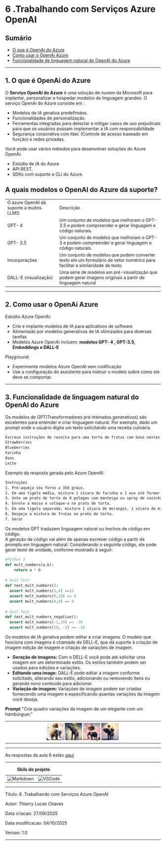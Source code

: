 # 6 .Trabalhando com Serviços Azure OpenAI
## Sumário 
- [O que é OpenAi do Azure](#1-o-que-é-openai-do-azure)
- [Como usar o OpenAi Azure](#2-como-usar-o-openai-azure)
- [Funcionalidade de linguagem natural do OpenAI do Azure](#3-funcionalidade-de-linguagem-natural-do-openai-do-azure)
---
## 1. O que é OpenAi do Azure
O __Serviço OpenAI do Azure__ é uma solução de nuvem da Microsoft para implantar, personalizar e hospedar modelos de linguagem grandes. 
O serviço OpenAi do Azure consiste em :
- Modelos de IA gerativa predefinidos. 
- Funcionalidades de personalização.
- Ferramentas integradas para detectar e mitigar casos de uso prejudicais para que os usuários possam implementar a IA com responsabilidade 
- Segurança corporativa com `RBAC` (Controle de acesso baseado em função) e redes privadas. 

Você pode usar vários métodos para desenvolver soluções do Azure OpenAi:
- Estúdio de IA do Azure
- API  REST,
- SDKs com suporte a CLI do Azure.

A quais modelos o OpenAI do Azure dá suporte?
---
| | |
| -- | -- |
|O azure OpenAI dá suporte a muitos LLMS: | Descrição |
| GPT- 4 | Um conjunto de modelos que melhoram o GPT-3.5 e podem compreender e gerar linguagem e código naturais. |
| GPT- 3.5 | Um conjunto de modelos que melhoram o GPT-3 e  podem compreender e gerar linguagem e código naturais. |
| Incorporações | Um conjunto de modelos que podem converter texto em um formulário de vetor numérico para facilitar a similaridade de texto. |
| DALL-E (visualização) | Uma série de modelos em pré-visualização que podem gerar imagens originais a partir de linguagem natural |
---
## 2. Como usar o OpenAi Azure
Estúdio Azure OpenAi:
- Crie e implante modelos de IA para aplicativos de software
- Alimentado por modelos generativos de IA otimizados para diversas tarefas
- Modelos Azure OpenAi incluem: __modelos GPT- 4 , GPT-3.5, Embeddings e DALL-E__

Playground:
- Experimente modelos Azure OpenAI sem codificação
- Use a configuração do assistente para instruir o modelo sobre como ele deve se comportar.

--- 
## 3. Funcionalidade de linguagem natural do OpenAI do Azure

Os modelos de GPT(Transformadores pré-treinados generativos) são excelentes para entender e criar linguagem natural. Por exemplo, dado um prompt onde o usuário digita um texto solicitando uma receita culinária. 
```txt
Escreva instruções de receita para uma torta de frutas com base nestes ingredientes:
Strawberries
Blueberries
Farinha
Ovos 
Leite
```
Exemplo da resposta gerada pelo Azure OpenAI:
```txt
Instruções
1. Pré-aqueça seu forno a 350 graus. 
2. Em uma tigela média, misture 1 xícara de farinha e 1 ovo até formar uma massa. 
3. Unte um prato de torta de 9 polegas com manteiga ou spray de cozinha antiaderente. 
4. Enrole a massa e coloque-a no prato de torta. 
5. Em uma tigela separada, misture 1 xícara de morangos, 1 xícara de mirtilos e 1 xícara de leite.
6. Despeje a mistura de frutas no prato de torta.
7. Gerar
```
Os modelos GPT traduzem linguagem natural ou trechos de código em código.   
A geração de código vai além de apenas escrever código a partir de prompts em linguagem natural. 
Considerando o seguinte código, ele pode gerar teste de unidade, conforme mostrado à seguir:
```py 
#Python 3 
def mult_numbers(a,b):
    return a * b

# Unit Test
def test_mult_numbers():
  assert mult_numbers(3,4) ==12
  assert mult_numbers(0,10) == 0 
  assert mult_numbers(4,0) == 0 

# Unit Test
def test_mult_numbers_negative():
  assert mult_numbers(-1,10) == -10 
  assert mult_numbers(10, -1) == -10
```
Os modelos de IA gerativa podem editar e criar imagens. O modelo que funciona com imagens é chamado de DELL-E, que dá suporte à criação de imagem edição de imagem e criação de variações de imagem. 
- __Geração de imagens:__ Com o DELL-E você pode até solicitar uma imagem em um determinado estilo. Os estilos também podem ser usados para edições e variações. 
- __Editando uma image:__ DALL-E pode editar a imagem conforme solicitado, alterando seu estilo, adicionando ou removendo itens ou gerando novo conteúdo para adicionar. 
- __Variação de imagem:__ Variações de imagem podem ser criadas fornecendo uma imagem e especificando quantas variações da imagem você deseja. 

__Prompt__ "Crie quadro variações da imagem de um elegante com um hambúrguer." 
<table style="text-align: center; width: 100%;"> 
<tr>
  <td style="text-align: center;">
  <img src="imgs/prompt_DALL_E.png" alt="Exemplo DALL-E" width="50%"/>
  </td>
</tr>
</table>

---
As respostas da aula 6 estão [aqui](imgs/prova/)

---
<table style="text-align: center; width: 100%;"> 
<caption><b>Skils do projeto </b></caption>
<tr>
    <td style="text-align: center;">
    <img alt="Markdown" src="https://img.shields.io/badge/markdown-%23000000.svg?style=for-the-badge&logo=markdown&logoColor=white"/>
    </td>
    <td style="text-align: center;">
    <img alt="VSCode" src="https://img.shields.io/badge/Visual%20Studio%20Code-0078d7.svg?style=for-the-badge&logo=visual-studio-code&logoColor=white"/>
    </td>
<tr> 
</table>

---
Titulo: 6 .Trabalhando com Serviços Azure OpenAI 

Autor: Thierry Lucas Chaves

Data criacao: 27/09/2025

Data modificacao: 04/10/2025

Versao: 1.0  

---